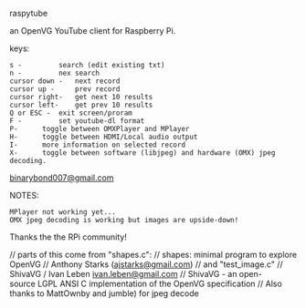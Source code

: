 raspytube

an OpenVG YouTube client for Raspberry Pi.

keys:

	s - 		search (edit existing txt)
	n - 		nex search
	cursor down - 	next record
	cursor up - 	prev record
	cursor right-  	get next 10 results
	cursor left- 	get prev 10 results
	Q or ESC - 	exit screen/proram
	F - 		set youtube-dl format
	P-		toggle between OMXPlayer and MPlayer 
	H-		toggle between HDMI/Local audio output
	I- 		more information on selected record
	X- 		toggle between software (libjpeg) and hardware (OMX) jpeg decoding.
 
binarybond007@gmail.com

NOTES:

	MPlayer not working yet... 
	OMX jpeg decoding is working but images are upside-down!
	
Thanks the the RPi community!

// parts of this come from "shapes.c":
// shapes: minimal program to explore OpenVG
// Anthony Starks (ajstarks@gmail.com)
// and "test_image.c"
// ShivaVG / Ivan Leben <ivan.leben@gmail.com>
// ShivaVG - an open-source LGPL ANSI C implementation of the OpenVG specification
// Also thanks to MattOwnby and jumble) for jpeg decode	


	
